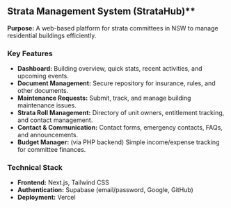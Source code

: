 ## Strata Management System (StrataHub)** 

**Purpose:** A web-based platform for strata committees in NSW to manage residential buildings efficiently.

### Key Features
- **Dashboard:** Building overview, quick stats, recent activities, and upcoming events.
- **Document Management:** Secure repository for insurance, rules, and other documents.
- **Maintenance Requests:** Submit, track, and manage building maintenance issues.
- **Strata Roll Management:** Directory of unit owners, entitlement tracking, and contact management.
- **Contact & Communication:** Contact forms, emergency contacts, FAQs, and announcements.
- **Budget Manager:** (via PHP backend) Simple income/expense tracking for committee finances.

### Technical Stack
- **Frontend:** Next.js, Tailwind CSS
- **Authentication:** Supabase (email/password, Google, GitHub)
- **Deployment:** Vercel
